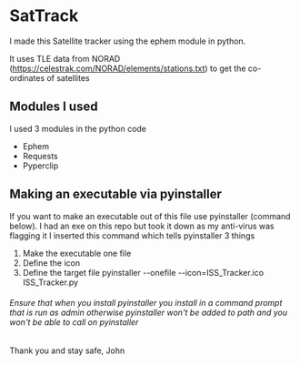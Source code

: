 # SatTrack 
I made this Satellite tracker using the ephem module in python.

It uses TLE data from NORAD (https://celestrak.com/NORAD/elements/stations.txt) to get the co-ordinates of satellites


## Modules I used
I used 3 modules in the python code
- Ephem
- Requests
- Pyperclip

## Making an executable via pyinstaller
If you want to make an executable out of this file use pyinstaller (command below).
I had an exe on this repo but took it down as my anti-virus was flagging it
I inserted this command which tells pyinstaller 3 things
1. Make the executable one file
2. Define the icon
3. Define the target file
pyinstaller --onefile --icon=ISS_Tracker.ico ISS_Tracker.py

###### Ensure that when you install pyinstaller you install in a command prompt that is run as admin otherwise pyinstaller won't be added to path and you won't be able to call on pyinstaller

Thank you and stay safe, John

    